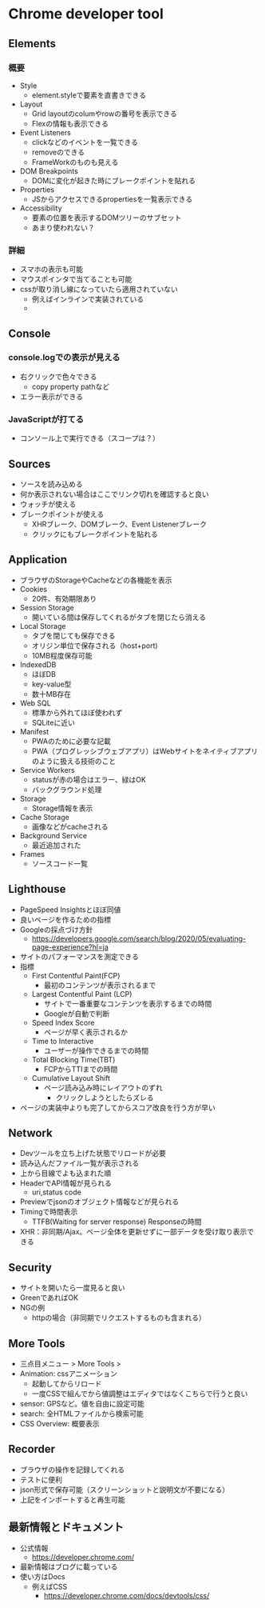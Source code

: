 # Chrome developer tool

## Elements
### 概要
- Style
    - element.styleで要素を直書きできる
- Layout
    - Grid layoutのcolumやrowの番号を表示できる
    - Flexの情報も表示できる
- Event Listeners
    - clickなどのイベントを一覧できる
    - removeのできる
    - FrameWorkのものも見える
- DOM Breakpoints
    - DOMに変化が起きた時にブレークポイントを貼れる
- Properties
    - JSからアクセスできるpropertiesを一覧表示できる
- Accessibility
    - 要素の位置を表示するDOMツリーのサブセット
    - あまり使われない？
### 詳細
- スマホの表示も可能
- マウスポインタで当てることも可能
- cssが取り消し線になっていたら適用されていない
    - 例えばインラインで実装されている
    - 


## Console
### console.logでの表示が見える
- 右クリックで色々できる
    - copy property pathなど
- エラー表示ができる
### JavaScriptが打てる
- コンソール上で実行できる（スコープは？）

## Sources
- ソースを読み込める
- 何か表示されない場合はここでリンク切れを確認すると良い
- ウォッチが使える
- ブレークポイントが使える
    - XHRブレーク、DOMブレーク、Event Listenerブレーク
    - クリックにもブレークポイントを貼れる

## Application
- ブラウザのStorageやCacheなどの各機能を表示
- Cookies
    - 20件、有効期限あり
- Session Storage
    - 開いている間は保存してくれるがタブを閉じたら消える
- Local Storage
    - タブを閉じても保存できる
    - オリジン単位で保存される（host+port)
    - 10MB程度保存可能
- IndexedDB
    - ほぼDB
    - key-value型
    - 数十MB存在
- Web SQL
    - 標準から外れてほぼ使われず
    - SQLiteに近い
- Manifest
    - PWAのために必要な記載
    - PWA（プログレッシブウェブアプリ）はWebサイトをネイティブアプリのように扱える技術のこと
- Service Workers
    - statusが赤の場合はエラー、緑はOK
    - バックグラウンド処理
- Storage
    - Storage情報を表示
- Cache Storage
    - 画像などがcacheされる
- Background Service
    - 最近追加された
- Frames
    - ソースコード一覧

## Lighthouse
- PageSpeed Insightsとほぼ同値
- 良いページを作るための指標
- Googleの採点づけ方針
    - https://developers.google.com/search/blog/2020/05/evaluating-page-experience?hl=ja
- サイトのパフォーマンスを測定できる
- 指標
    - First Contentful Paint(FCP)
        - 最初のコンテンツが表示されるまで
    - Largest Contentful Paint (LCP)
        - サイトで一番重要なコンテンツを表示するまでの時間
        - Googleが自動で判断
    - Speed Index Score
        - ページが早く表示されるか
    - Time to Interactive
        - ユーザーが操作できるまでの時間
    - Total Blocking Time(TBT)
        - FCPからTTIまでの時間
    - Cumulative Layout Shift
        - ページ読み込み時にレイアウトのずれ
            - クリックしようとしたらズレる
- ページの実装中よりも完了してからスコア改良を行う方が早い

## Network
- Devツールを立ち上げた状態でリロードが必要
- 読み込んだファイル一覧が表示される
- 上から目線でよも込まれた順
- HeaderでAPI情報が見られる
    - uri,status code
- Previewでjsonのオブジェクト情報などが見られる
- Timingで時間表示
    - TTFB(Waiting for server response) Responseの時間
- XHR：非同期/Ajax。ページ全体を更新せずに一部データを受け取り表示できる

## Security
- サイトを開いたら一度見ると良い
- GreenであればOK
- NGの例
    - httpの場合（非同期でリクエストするものも含まれる）

## More Tools
- 三点目メニュー > More Tools > 
- Animation: cssアニメーション
    - 起動してからリロード
    - 一度CSSで組んでから値調整はエディタではなくこちらで行うと良い
- sensor: GPSなど。値を自由に設定可能
- search: 全HTMLファイルから検索可能
- CSS Overview: 概要表示

## Recorder
- ブラウザの操作を記録してくれる
- テストに便利
- json形式で保存可能（スクリーンショットと説明文が不要になる）
- 上記をインポートすると再生可能

## 最新情報とドキュメント
- 公式情報 
    - https://developer.chrome.com/
- 最新情報はブログに載っている
- 使い方はDocs
    - 例えばCSS
        - https://developer.chrome.com/docs/devtools/css/